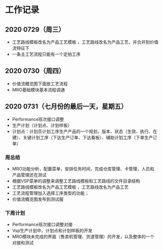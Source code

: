 # 工作记录

## 2020 0729（周三）
- 工艺路线模板改名为产品工艺模板 ，工艺路线改名为产品工艺，并合并到价值流特征下
- 一条主工艺流程只能有一个定拍工序

## 2020 0730（周四）
- 价值流概览图下面放工艺流程
- MRO基础模块基本流程调通

## 2020 0731（七月份的最后一天，星期五）

- Performance班次接口调整
- 生产计划（计划点、计划样板）
- 计划点：计划员计划工序生产产品的一个规划，版本、状态（生效、执行、在建）、关键计划工序（下达生产订单、下达看板）、辅助计划工序（下单生产订单）

### 周总结

- MRO功能分析，配置菜单，安排任务时间，完成仓库管理、卡管理，人员和产品管理还在测试
- 根据VSP菜单的调整来调整工艺路线模板和工艺路线的文件目录结构
- 工艺路线模板改名为产品工艺模板 ，工艺路线改名为产品工艺
- 工艺流程管理加入选择工序类型的功能；
- 价值流概览图发布到测试服
### 下周计划

- Performance班次接口调整对接
- Vsp生产计划中，计划点和计划样板的开发
- MRO模块未完成的界面（售卖机管理、货道管理）的开发，以及整体的一个对接和测试